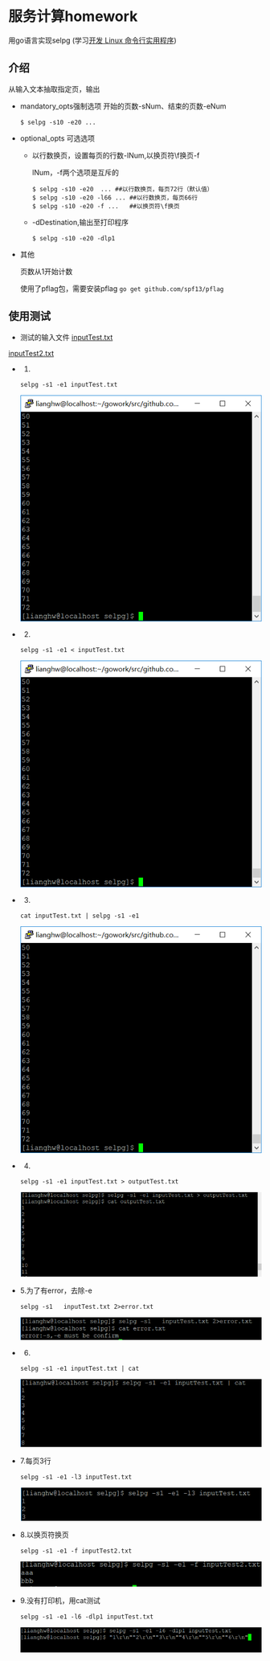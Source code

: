 # 服务计算homework
用go语言实现selpg (学习[开发 Linux 命令行实用程序](https://www.ibm.com/developerworks/cn/linux/shell/clutil/index.html))



## 介绍

从输入文本抽取指定页，输出

- mandatory_opts强制选项
  开始的页数-sNum、结束的页数-eNum
  ````
  $ selpg -s10 -e20 ...
  ````

- optional_opts 可选选项
  - 以行数换页，设置每页的行数-lNum,以换页符\f换页-f

    lNum，-f两个选项是互斥的
    ````
    $ selpg -s10 -e20  ... ##以行数换页，每页72行（默认值）
    $ selpg -s10 -e20 -l66 ... ##以行数换页，每页66行
    $ selpg -s10 -e20 -f ...   ##以换页符\f换页
    ````
  - -dDestination,输出至打印程序
    ````
    $ selpg -s10 -e20 -dlp1 
    ````
- 其他

  页数从1开始计数
  
  使用了pflag包，需要安装pflag
  `` go get github.com/spf13/pflag ``
  
##  使用测试

- 测试的输入文件
[inputTest.txt](https://github.com/lianghw001/selpg_go/blob/master/inputTest.txt)

[inputTest2.txt](https://github.com/lianghw001/selpg_go/blob/master/inputTest2.txt)

- 1.
  ````
  selpg -s1 -e1 inputTest.txt
  ````
  ![01](https://github.com/lianghw001/selpg_go/blob/master/picture/01.PNG)
- 2.
  ````
  selpg -s1 -e1 < inputTest.txt
  ````
  ![02](https://github.com/lianghw001/selpg_go/blob/master/picture/02.PNG)
- 3.
  ````
  cat inputTest.txt | selpg -s1 -e1
  ````
  ![03](https://github.com/lianghw001/selpg_go/blob/master/picture/03.PNG)
- 4.
  ````
  selpg -s1 -e1 inputTest.txt > outputTest.txt
  ````
  ![04](https://github.com/lianghw001/selpg_go/blob/master/picture/04.PNG)
- 5.为了有error，去除-e
  ````
  selpg -s1   inputTest.txt 2>error.txt
  ````
  ![05](https://github.com/lianghw001/selpg_go/blob/master/picture/05.PNG)
- 6.
  ````
  selpg -s1 -e1 inputTest.txt | cat
  ````
  ![06](https://github.com/lianghw001/selpg_go/blob/master/picture/06.PNG)

- 7.每页3行
  ````
  selpg -s1 -e1 -l3 inputTest.txt
  ````
  ![07](https://github.com/lianghw001/selpg_go/blob/master/picture/07.PNG)
- 8.以换页符换页
  ````
  selpg -s1 -e1 -f inputTest2.txt
  ````
  ![08](https://github.com/lianghw001/selpg_go/blob/master/picture/08.PNG)
- 9.没有打印机，用cat测试
  ````
  selpg -s1 -e1 -l6 -dlp1 inputTest.txt
  ````
  ![09](https://github.com/lianghw001/selpg_go/blob/master/picture/09.PNG)


